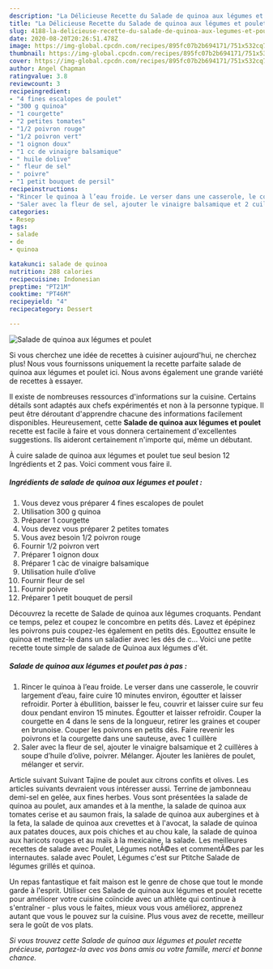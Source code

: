 ```yaml
---
description: "La Délicieuse Recette du Salade de quinoa aux légumes et poulet"
title: "La Délicieuse Recette du Salade de quinoa aux légumes et poulet"
slug: 4188-la-delicieuse-recette-du-salade-de-quinoa-aux-legumes-et-poulet
date: 2020-08-20T20:26:51.478Z
image: https://img-global.cpcdn.com/recipes/895fc07b2b694171/751x532cq70/salade-de-quinoa-aux-legumes-et-poulet-photo-principale-de-la-recette.jpg
thumbnail: https://img-global.cpcdn.com/recipes/895fc07b2b694171/751x532cq70/salade-de-quinoa-aux-legumes-et-poulet-photo-principale-de-la-recette.jpg
cover: https://img-global.cpcdn.com/recipes/895fc07b2b694171/751x532cq70/salade-de-quinoa-aux-legumes-et-poulet-photo-principale-de-la-recette.jpg
author: Angel Chapman
ratingvalue: 3.8
reviewcount: 3
recipeingredient:
- "4 fines escalopes de poulet"
- "300 g quinoa"
- "1 courgette"
- "2 petites tomates"
- "1/2 poivron rouge"
- "1/2 poivron vert"
- "1 oignon doux"
- "1 cc de vinaigre balsamique"
- " huile dolive"
- " fleur de sel"
- " poivre"
- "1 petit bouquet de persil"
recipeinstructions:
- "Rincer le quinoa à l’eau froide. Le verser dans une casserole, le couvrir largement d’eau, faire cuire 10 minutes environ, égoutter et laisser refroidir. Porter à ébullition, baisser le feu, couvrir et laisser cuire sur feu doux pendant environ 15 minutes. Égoutter et laisser refroidir. Couper la courgette en 4 dans le sens de la longueur, retirer les graines et couper en brunoise. Couper les poivrons en petits dés. Faire revenir les poivrons et la courgette dans une sauteuse, avec 1 cuillère"
- "Saler avec la fleur de sel, ajouter le vinaigre balsamique et 2 cuillères à soupe d’huile d’olive, poivrer. Mélanger. Ajouter les lanières de poulet, mélanger et servir."
categories:
- Resep
tags:
- salade
- de
- quinoa

katakunci: salade de quinoa 
nutrition: 288 calories
recipecuisine: Indonesian
preptime: "PT21M"
cooktime: "PT46M"
recipeyield: "4"
recipecategory: Dessert

---
```



![Salade de quinoa aux légumes et poulet](https://img-global.cpcdn.com/recipes/895fc07b2b694171/751x532cq70/salade-de-quinoa-aux-legumes-et-poulet-photo-principale-de-la-recette.jpg)

Si vous cherchez une idée de recettes à cuisiner aujourd'hui, ne cherchez plus! Nous vous fournissons uniquement la recette parfaite salade de quinoa aux légumes et poulet ici. Nous avons également une grande variété de recettes à essayer.

Il existe de nombreuses ressources d'informations sur la cuisine. Certains détails sont adaptés aux chefs expérimentés et non à la personne typique. Il peut être déroutant d'apprendre chacune des informations facilement disponibles. Heureusement, cette <strong> Salade de quinoa aux légumes et poulet </strong> recette est facile à faire et vous donnera certainement d'excellentes suggestions. Ils aideront certainement n'importe qui, même un débutant.

<!--inarticleads1-->

À cuire salade de quinoa aux légumes et poulet tue seul besion 12 Ingrédients et 2 pas. Voici comment vous faire il.

##### Ingrédients de salade de quinoa aux légumes et poulet :

1. Vous devez vous préparer 4 fines escalopes de poulet
1. Utilisation 300 g quinoa
1. Préparer 1 courgette
1. Vous devez vous préparer 2 petites tomates
1. Vous avez besoin 1/2 poivron rouge
1. Fournir 1/2 poivron vert
1. Préparer 1 oignon doux
1. Préparer 1 càc de vinaigre balsamique
1. Utilisation  huile d’olive
1. Fournir  fleur de sel
1. Fournir  poivre
1. Préparer 1 petit bouquet de persil


Découvrez la recette de Salade de quinoa aux légumes croquants. Pendant ce temps, pelez et coupez le concombre en petits dés. Lavez et épépinez les poivrons puis coupez-les également en petits dés. Egouttez ensuite le quinoa et mettez-le dans un saladier avec les dés de c… Voici une petite recette toute simple de salade de Quinoa aux légumes d&#39;ét. 

<!--inarticleads2-->

##### Salade de quinoa aux légumes et poulet pas à pas :

1. Rincer le quinoa à l’eau froide. Le verser dans une casserole, le couvrir largement d’eau, faire cuire 10 minutes environ, égoutter et laisser refroidir. Porter à ébullition, baisser le feu, couvrir et laisser cuire sur feu doux pendant environ 15 minutes. Égoutter et laisser refroidir. Couper la courgette en 4 dans le sens de la longueur, retirer les graines et couper en brunoise. Couper les poivrons en petits dés. Faire revenir les poivrons et la courgette dans une sauteuse, avec 1 cuillère
1. Saler avec la fleur de sel, ajouter le vinaigre balsamique et 2 cuillères à soupe d’huile d’olive, poivrer. Mélanger. Ajouter les lanières de poulet, mélanger et servir.


Article suivant Suivant Tajine de poulet aux citrons confits et olives. Les articles suivants devraient vous intéresser aussi. Terrine de jambonneau demi-sel en gelée, aux fines herbes. Vous sont présentées la salade de quinoa au poulet, aux amandes et à la menthe, la salade de quinoa aux tomates cerise et au saumon frais, la salade de quinoa aux aubergines et à la feta, la salade de quinoa aux crevettes et à l&#39;avocat, la salade de quinoa aux patates douces, aux pois chiches et au chou kale, la salade de quinoa aux haricots rouges et au maïs à la mexicaine, la salade. Les meilleures recettes de salade avec Poulet, Légumes notÃ©es et commentÃ©es par les internautes. salade avec Poulet, Légumes c&#39;est sur Ptitche Salade de légumes grillés et quinoa. 

<!--inarticleads1-->

<p>
Un repas fantastique et fait maison est le genre de chose que tout le monde garde à l'esprit. Utiliser ces Salade de quinoa aux légumes et poulet recette pour améliorer votre cuisine coïncide avec un athlète qui continue à s'entraîner - plus vous le faites, mieux vous vous améliorez, apprenez autant que vous le pouvez sur la cuisine. Plus vous avez de recette, meilleur sera le goût de vos plats.
</p>

<p>
<i>Si vous trouvez cette Salade de quinoa aux légumes et poulet recette précieuse, partagez-la avec vos bons amis ou votre famille, merci et bonne chance.</i>
</p>
